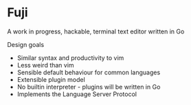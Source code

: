 # Fuji

A work in progress,  hackable, terminal text editor written in Go

Design goals
- Similar syntax and productivity to vim
- Less weird than vim
- Sensible default behaviour for common languages
- Extensible plugin model
- No builtin interpreter - plugins will be written in Go
- Implements the Language Server Protocol
